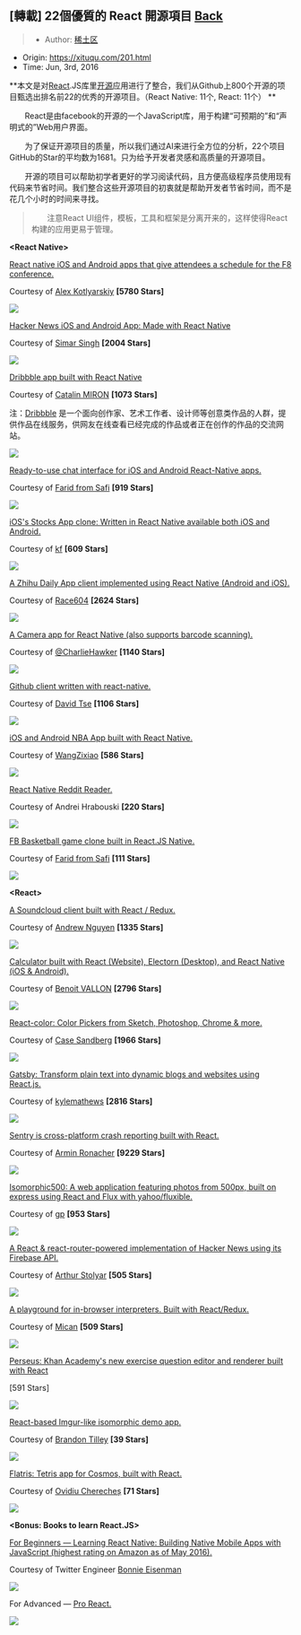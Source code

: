 ## [轉載] 22個優質的 React 開源項目 [Back](./../post.md)

> - Author: [稀土区](https://xituqu.com/author/1)
- Origin: https://xituqu.com/201.html
- Time: Jun, 3rd, 2016

**本文是对[React](https://xituqu.com/tag/react).JS库里[开源](https://xituqu.com/tag/open-source)应用进行了整合，我们从Github上800个开源的项目甄选出排名前22的优秀的开源项目。（React Native: 11个, React: 11个）
**

&nbsp; &nbsp; &nbsp; &nbsp;React是由facebook的开源的一个JavaScript库，用于构建“可预期的”和“声明式的”Web用户界面。

&nbsp; &nbsp; &nbsp; &nbsp;为了保证开源项目的质量，所以我们通过AI来进行全方位的分析，22个项目GitHub的Star的平均数为1681。只为给予开发者灵感和高质量的开源项目。

&nbsp; &nbsp; &nbsp; &nbsp;开源的项目可以帮助初学者更好的学习阅读代码，且方便高级程序员使用现有代码来节省时间。我们整合这些开源项目的初衷就是帮助开发者节省时间，而不是花几个小时的时间来寻找。

> &nbsp; &nbsp; &nbsp; &nbsp;注意React UI组件，模板，工具和框架是分离开来的，这样使得React构建的应用更易于管理。

**&lt;React Native&gt;**

[React native iOS and Android apps that give attendees a schedule for the F8 conference.](https://github.com/fbsamples/f8app)

Courtesy of [Alex Kotlyarskiy](https://medium.com/u/6b836daf2d29) **[5780 Stars]**

![](./1.png)

[Hacker News iOS and Android App: Made with React Native](https://github.com/iSimar/HackerNews-React-Native)

Courtesy of [Simar Singh](https://medium.com/u/65c679c51e1c) **[2004 Stars]**

![](./2.png)

[Dribbble app built with React Native](https://github.com/catalinmiron/react-native-dribbble-app)

Courtesy of [Catalin MIRON](https://medium.com/u/4b53d99b3317) **[1073 Stars]**

注：[Dribbble](https://github.com/catalinmiron/react-native-dribbble-app) 是一个面向创作家、艺术工作者、设计师等创意类作品的人群，提供作品在线服务，供网友在线查看已经完成的作品或者正在创作的作品的交流网站。

![](./3.png)

[Ready-to-use chat interface for iOS and Android React-Native apps.](https://github.com/FaridSafi/react-native-gifted-messenger)

Courtesy of [Farid from Safi](https://medium.com/u/fea63d4e28f3) **[919 Stars]**

![](./4.png)

[iOS's Stocks App clone: Written in React Native available both iOS and Android.](https://github.com/7kfpun/FinanceReactNative)

Courtesy of [kf](https://medium.com/u/e113f0f1abc9) **[609 Stars]**

![](./5.png)

[A Zhihu Daily App client implemented using React Native (Android and iOS).](https://github.com/race604/ZhiHuDaily-React-Native)

Courtesy of [Race604](https://medium.com/u/b6daafb44ceb) **[2624 Stars]**

![](./6.png)

[A Camera app for React Native (also supports barcode scanning).](https://github.com/lwansbrough/react-native-camera)

Courtesy of [@CharlieHawker](https://twitter.com/CharlieHawker) **[1140 Stars]**

![](./7.png)

[Github client written with react-native.](https://github.com/xiekw2010/react-native-gitfeed)

Courtesy of [David Tse](https://medium.com/u/1138287b92ae) **[1106 Stars]**

![](./8.png)

[iOS and Android NBA App built with React Native.](https://github.com/wwayne/react-native-nba-app)

Courtesy of [WangZixiao](https://medium.com/u/f73d39bdfb7d) **[586 Stars]**

![](./9.png)

[React Native Reddit Reader.](https://github.com/akveo/react-native-reddit-reader)

Courtesy of Andrei Hrabouski **[220 Stars]**

[![](./1.gif)](https://github.com/akveo/react-native-reddit-reader)

[FB Basketball game clone built in React.JS Native.](https://github.com/faridsafi/react-native-basketball)

Courtesy of [Farid from Safi](https://medium.com/u/fea63d4e28f3) **[111 Stars]**

[![](./2.gif)](https://github.com/faridsafi/react-native-basketball)

**&lt;React&gt;**

[A Soundcloud client built with React / Redux.](https://github.com/andrewngu/sound-redux)

Courtesy of [Andrew Nguyen](https://medium.com/u/9c93da259760) **[1335 Stars]**

![](./10.png)

[Calculator built with React (Website), Electorn (Desktop), and React Native (iOS & Android).](https://github.com/benoitvallon/react-native-nw-react-calculator)

Courtesy of [Benoit VALLON](https://medium.com/u/d3f29aae3923) **[2796 Stars]**

![](./11.png)

[React-color: Color Pickers from Sketch, Photoshop, Chrome & more.](https://github.com/casesandberg/react-color)

Courtesy of [Case Sandberg](https://medium.com/u/fbdb48f94b64) **[1966 Stars]**

![](./12.png)

[Gatsby: Transform plain text into dynamic blogs and websites using React.js.
](https://github.com/gatsbyjs/gatsby)

Courtesy of [kylemathews](https://medium.com/u/d8a8061f22e1) **[2816 Stars]**

![](./3.gif)

[Sentry is cross-platform crash reporting built with React.](https://github.com/getsentry/sentry/)

Courtesy of [Armin Ronacher](https://medium.com/u/d38a80b1d039) **[9229 Stars]**

![](./13.png)

[Isomorphic500: A web application featuring photos from 500px, built on express using React and Flux with yahoo/fluxible.](https://github.com/gpbl/isomorphic500)

Courtesy of [gp](https://medium.com/u/9bb1e7ea08d2) **[953 Stars]**

![](./14.png)

[A React & react-router-powered implementation of Hacker News using its Firebase API.](https://github.com/insin/react-hn)

Courtesy of [Arthur Stolyar](https://medium.com/u/577c0e279fd5) **[505 Stars]**

![](./15.png)

[A playground for in-browser interpreters. Built with React/Redux.](https://github.com/fatiherikli/fil)

Courtesy of [Mican](https://medium.com/u/4c842c8dc89a) **[509 Stars]**

![](./16.png)

[Perseus: Khan Academy's new exercise question editor and renderer built with React](https://github.com/khan/perseus)

[591 Stars]

![](./17.png)

[React-based Imgur-like isomorphic demo app.](https://github.com/BinaryMuse/imgsible)

Courtesy of [Brandon Tilley](https://medium.com/u/7f7796c1b7dd) **[39 Stars]**

![](./18.png)

[Flatris: Tetris app for Cosmos, built with React.](https://github.com/skidding/flatris)

Courtesy of [Ovidiu Cherecheș](https://medium.com/u/781d032b61cf) **[71 Stars]**

![](./19.png)

**&lt;Bonus: Books to learn React.JS&gt;**

[For Beginners — Learning React Native: Building Native Mobile Apps with JavaScript (highest rating on Amazon as of May 2016).](http://www.amazon.com/gp/product/1491929006?ie=UTF8&camp=1789&creativeASIN=1491929006&linkCode=xm2&tag=mybridge-20)

Courtesy of Twitter Engineer [Bonnie Eisenman](https://medium.com/u/88ac114d185d)

![](./20.png)

For Advanced — [Pro React.](http://www.amazon.com/gp/product/1484212614?ie=UTF8&camp=1789&creativeASIN=1484212614&linkCode=xm2&tag=mybridge-20)

![](./21.png)

